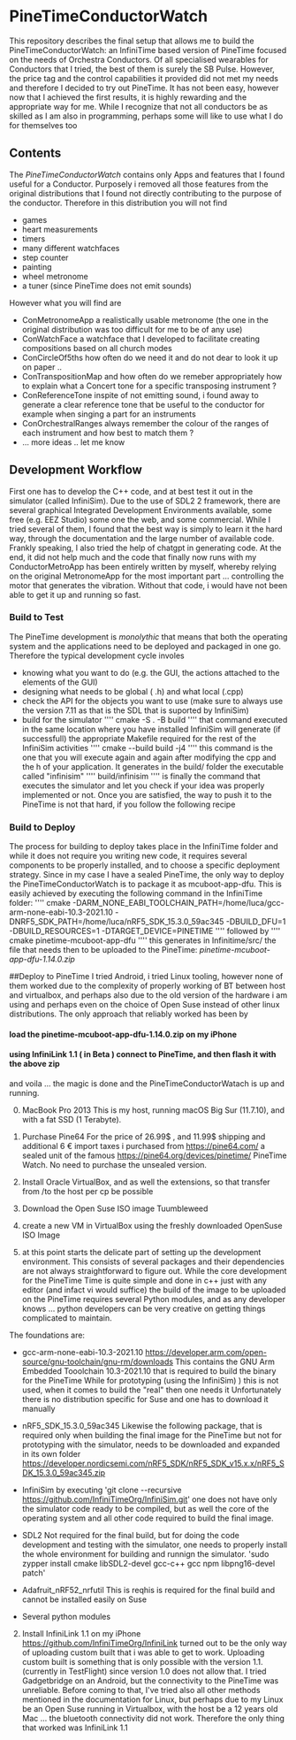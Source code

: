 # PineTimeConductorWatch
This repository describes the final setup that allows me to build the PineTimeConductorWatch: an InfiniTime based version of PineTime focused on the needs of Orchestra Conductors. Of all specialised wearables for Conductors that I tried, the best of them is surely the  SB Pulse. However, the price tag and the control capabilities it provided did not met my needs and therefore I decided to try out PineTime. It has not been easy, however now that I achieved the first results, it is highly rewarding and the appropriate way for me. While I recognize that not all conductors
be as skilled as I am also in programming, perhaps some will like to use what I  do for themselves too

## Contents
The *PineTimeConductorWatch* contains only Apps and features that I found useful for a Conductor. 
Purposely i removed all those features from the original distributions that I found not directly contributing to the purpose of the conductor.
Therefore in this distribution you will not find
- games
- heart measurements
- timers
- many different watchfaces
- step counter
- painting
- wheel metronome
- a tuner (since PineTime does not emit sounds)

However what you will find are
- ConMetronomeApp
  a realistically usable metronome (the one in the original distribution was too difficult for me to be of any use)
- ConWatchFace
  a watchface that I developed to facilitate creating compositions based on all church modes
- ConCircleOf5ths
  how often do we need it and do not dear to look it up on paper ..
- ConTranspositionMap
  and how often do we remeber appropriately how to explain what a Concert tone for a specific transposing instrument ?
- ConReferenceTone
  inspite of not emitting sound, i found away to generate a clear reference tone that be useful to the conductor for example when singing
  a part for an instruments
- ConOrchestralRanges
  always remember the colour of the ranges of each instrument and how best to match them ?
- ... more ideas .. let me know


## Development Workflow
First one has to develop the C++ code, and at best test it out in the simulator (called InfiniSim). 
Due to the use of SDL2 2 framework, there are several graphical Integrated Development Environments available, some free (e.g. EEZ Studio) some one the web, and some commercial. While I tried several of them, I found that the best way is simply to learn it the hard way, through the documentation and the large number of available code. Frankly speaking, I also tried the help of chatgpt in generating code. At the end, it did not help much and the code that finally now runs with my ConductorMetroApp has been entirely written by myself, whereby relying on the original MetronomeApp for the most important part ... controlling the motor that generates the vibration. Without that code, i would have not been able to get it up and running so fast.



### Build to Test
The PineTime development is *monolythic* that means that both the operating system and the applications need to be deployed and packaged in one go. Therefore the typical development cycle involes
- knowing what you want to do (e.g. the GUI, the actions attached to the elements of the GUI)
- designing what needs to be global ( .h) and what local (.cpp)
- check the API for the objects you want to use (make sure to always use the version 7.11 as that is the SDL that is suported by InfiniSim)
- build for the simulator
''''
cmake -S . -B build
''''
that command executed in the same location where you have installed InfiniSim will generate (if successfull) the appropriate Makefile required for the rest of the InfiniSim activities
''''
cmake --build build -j4
''''
this command is the one that you will execute again and again after modifying the cpp and the h of your application. It generates in the build/ folder the executable called "infinisim"
''''
build/infinisim
''''
is finally the command that executes the simulator and let you check if your idea was properly implemented or not.
Once you are satisfied, the way to push it to the PineTime is not that hard, if you follow the following recipe

### Build to Deploy
The  process for building to deploy takes place in the InfiniTime folder and while it does not require you writing new code,
it requires several components to be properly installed, and to choose a specific deployment strategy.
Since in my case I have a sealed PineTime, the only way to deploy the PineTimeConductorWatch is to package it as mcuboot-app-dfu.
This is easily achieved by executing the following command in the InfiniTime folder:
''''
cmake -DARM_NONE_EABI_TOOLCHAIN_PATH=/home/luca/gcc-arm-none-eabi-10.3-2021.10 -DNRF5_SDK_PATH=/home/luca/nRF5_SDK_15.3.0_59ac345 -DBUILD_DFU=1 -DBUILD_RESOURCES=1 -DTARGET_DEVICE=PINETIME
''''
followed by
''''
cmake pinetime-mcuboot-app-dfu
''''
this generates in Infinitime/src/ the file that needs then to be uploaded to the PineTime:
*pinetime-mcuboot-app-dfu-1.14.0.zip*

##Deploy to PineTime
I tried Android, i tried Linux tooling, however none of them worked due to the complexity of properly working of BT between host and virtualbox, and perhaps also due to the old version of the hardware i am using and perhaps even on the choice of Open Suse instead of
other linux distributions.
The only approach that reliably worked has been by
#### load the pinetime-mcuboot-app-dfu-1.14.0.zip on my iPhone
#### using InfiniLink 1.1 ( in Beta ) connect to PineTime, and then flash it with the above zip

and voila ... the magic is done and the PineTimeConductorWatach is up and running.


0. MacBook Pro 2013
This is my host, running macOS Big Sur (11.7.10), and with a fat SSD (1 Terabyte).

1. Purchase Pine64
For  the price of 26.99$ , and 11.99$ shipping and additional 6 € import taxes i purchased from https://pine64.com/ a sealed unit
of the famous https://pine64.org/devices/pinetime/ PineTime Watch. No need to purchase the unsealed version.

2. Install Oracle VirtualBox, and as well the extensions, so that transfer from /to the host per cp be possible

3. Download the Open Suse ISO image Tuumbleweed

4. create a new VM in VirtualBox using the freshly downloaded OpenSuse ISO Image

5. at this point starts the delicate part of setting up the development environment. This consists of several packages and their dependencies are not always straightforward to figure out. While the core development for the PineTime Time is quite simple and done in c++ just with any editor (and infact vi would suffice) the build of the image to be uploaded on the PineTime requires several Python modules, and as any developer knows ... python developers can be very creative on getting things complicated to maintain.

The foundations are:
- gcc-arm-none-eabi-10.3-2021.10
  https://developer.arm.com/open-source/gnu-toolchain/gnu-rm/downloads
  This contains the GNU Arm Embedded Tooolchain 10.3-2021.10 that is required to build the binary for the PineTime
  While for prototyping (using the InfiniSim) ) this is not used, when it comes to build the "real" then one needs it
  Unfortunately there is no distribution specific for Suse and one has to download it manually
  
- nRF5_SDK_15.3.0_59ac345
  Likewise the following package, that is required only when building the final image for the PineTime but not for prototyping
  with the simulator, needs to be downloaded and expanded in its own folder
  https://developer.nordicsemi.com/nRF5_SDK/nRF5_SDK_v15.x.x/nRF5_SDK_15.3.0_59ac345.zip
  
- InfiniSim
  by executing 'git clone --recursive https://github.com/InfiniTimeOrg/InfiniSim.git' one does not have only the simulator code ready to be 
  compiled, but as well the core of the operating system and all other code required to build the final image.

- SDL2
  Not required for the final build, but for doing the code development and testing with the simulator, one needs to properly
  install the whole environment for building and runnign the simulator.
  'sudo zypper install cmake libSDL2-devel gcc-c++ gcc npm libpng16-devel patch'
- Adafruit_nRF52_nrfutil
  This is reqhis is required for the final build and cannot be installed easily on Suse
- Several python modules

 

2. Install InfiniLink 1.1 on my iPhone
https://github.com/InfiniTimeOrg/InfiniLink turned out to be the only way of uploading custom built that i was able to get to work.
Uploading custom built is something that is only possible with the version 1.1. (currently in TestFlight) since version 1.0 does not allow that.
I tried Gadgetbridge on an Android, but the connectivity to the PineTime was unreliable.
Before coming to that, I've tried also all other methods mentioned in the documentation for Linux, but perhaps due to my Linux be an
Open Suse running in Virtualbox, with the host be a 12 years old Mac ... the bluetooth connectivity did not work.
Therefore the only thing that worked was InfiniLink 1.1

